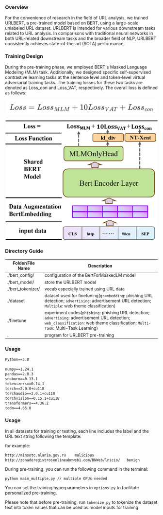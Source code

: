 ### Overview

For the convenience of research in the field of URL analysis, we trained URLBERT, a pre-trained model based on BERT, using a large-scale unlabeled URL dataset. URLBERT is intended for various downstream tasks related to URL analysis. In comparisons with traditional neural networks in both URL-related downstream tasks and the broader field of NLP, URLBERT consistently achieves state-of-the-art (SOTA) performance.

### Training Design

During the pre-training phase, we employed BERT's Masked Language Modeling (MLM) task. Additionally, we designed specific self-supervised contrastive learning tasks at the sentence level and token-level virtual adversarial training tasks. The training losses for these two tasks are denoted as Loss_con and Loss_VAT, respectively. The overall loss is defined as follows:

![Loss](./media/Loss.png)

![FrameWork](./media/FrameWork.png)

### Directory Guide

| Folder/File Name  | Description                                                  |
| ----------------- | ------------------------------------------------------------ |
| ./bert_config/    | configuration of the BertForMaskedLM model                   |
| ./bert_model/     | store the URLBERT model                                      |
| ./bert_tokenizer/ | vocab especially trained using URL data                      |
| ./dataset         | dataset used for finetuning(`grambedding`: phishing URL detection; `advertising`: advertisement URL detection; `Multiple`: web theme classification) |
| ./finetune        | experiment codes(`phishing`: phishing URL detection; `advertising`: advertisement URL detection; `web_classification`: web theme classification; `Multi-Task`: Multi-Task Learning) |
| .                 | program for URLBERT pre-training                             |

### Usage

```
Python==3.8

numpy==1.24.1
pandas==2.0.3
seaborn==0.13.1
tokenizers==0.14.1
torch==2.0.0+cu118
torchaudio==2.0.1+cu118
torchvision==0.15.1+cu118
transformers==4.36.2
tqdm==4.65.0
```

### Usage

In all datasets for training or testing, each line includes the label and the URL text string following the template:

for example:

```
http://minsotc.alania.gov.ru	malicious
http://zonaderegistrosenlineabnweb1.com/BNWeb/lnicio/	benign 
```

During pre-training, you can run the following command in the terminal:

``` 
python main_multiple.py // multiple GPUs needed
```

You can set the training hyperparameters in `options.py` to facilitate personalized pre-training.

Please note that before pre-training, run `tokenize.py` to tokenize the dataset text into token values that can be used as model inputs for training.

